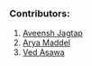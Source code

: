 ### Contributors:

1. [Aveensh Jagtap](https://github.com/avneesh-go)
2. [Arya Maddel](https://github.com/aryamaddel)
3. [Ved Asawa](https://github.com/A-C-I-D)
